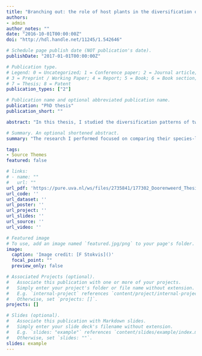 ```yaml
---
title: "Branching out: the role of host plants in the diversification of leaf-mining moths"
authors:
- admin
author_notes: ""
date: "2016-10-01T00:00:00Z"
doi: "http://hdl.handle.net/11245/1.542646"

# Schedule page publish date (NOT publication's date).
publishDate: "2017-01-01T00:00:00Z"

# Publication type.
# Legend: 0 = Uncategorized; 1 = Conference paper; 2 = Journal article;
# 3 = Preprint / Working Paper; 4 = Report; 5 = Book; 6 = Book section;
# 7 = Thesis; 8 = Patent
publication_types: ["2"]

# Publication name and optional abbreviated publication name.
publication: "PhD thesis"
publication_short: ""

abstract: "In this thesis, I studied the diversification patterns of two groups of leaf mining Lepidoptera: Nepticulidae and Lithocolletinae (Gracillariidae). Both are found on all continents except Antarctica and are species-rich, but to different extents in different lineages and their centres of diversity are in different biogeographic regions, even though they predominantly feed on similar host plant families. The research I performed focused on comparing their species-level phylogenetic diversification patterns, based on a dataset that included the majority of their global diversity, to understand common factors that have driven their evolution."

# Summary. An optional shortened abstract.
summary: "The research I performed focused on comparing their species-level phylogenetic diversification patterns, based on a dataset that included the majority of their global diversity, to understand common factors that have driven their evolution."

tags:
- Source Themes
featured: false

# links:
# - name: ""
#   url: ""
url_pdf: 'https://pure.uva.nl/ws/files/2735841/177302_Doorenweerd_Thesis_complete.pdf'
url_code: ''
url_dataset: ''
url_poster: ''
url_project: ''
url_slides: ''
url_source: ''
url_video: ''

# Featured image
# To use, add an image named `featured.jpg/png` to your page's folder. 
image:
  caption: 'Image credit: [F Stokvis]()'
  focal_point: ""
  preview_only: false

# Associated Projects (optional).
#   Associate this publication with one or more of your projects.
#   Simply enter your project's folder or file name without extension.
#   E.g. `internal-project` references `content/project/internal-project/index.md`.
#   Otherwise, set `projects: []`.
projects: []

# Slides (optional).
#   Associate this publication with Markdown slides.
#   Simply enter your slide deck's filename without extension.
#   E.g. `slides: "example"` references `content/slides/example/index.md`.
#   Otherwise, set `slides: ""`.
slides: example
---
```

